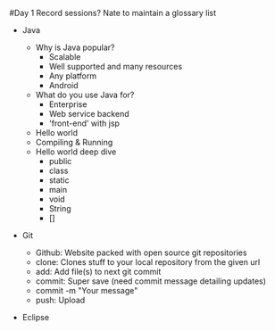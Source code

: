 #Day 1
Record sessions?
Nate to maintain a glossary list

* Java
    - Why is Java popular? 
        - Scalable
        - Well supported and many resources
        - Any platform
        - Android
    - What do you use Java for?
        - Enterprise
        - Web service backend
        - 'front-end' with jsp
    - Hello world
    - Compiling & Running
    - Hello world deep dive
        - public
        - class
        - static
        - main
        - void
        - String
        - []

* Git
    - Github: Website packed with open source git repositories
    - clone: Clones stuff to your local repository from the given url
    - add: Add file(s) to next git commit
    - commit: Super save (need commit message detailing updates)
    - commit -m "Your message" 
    - push: Upload
 

* Eclipse
